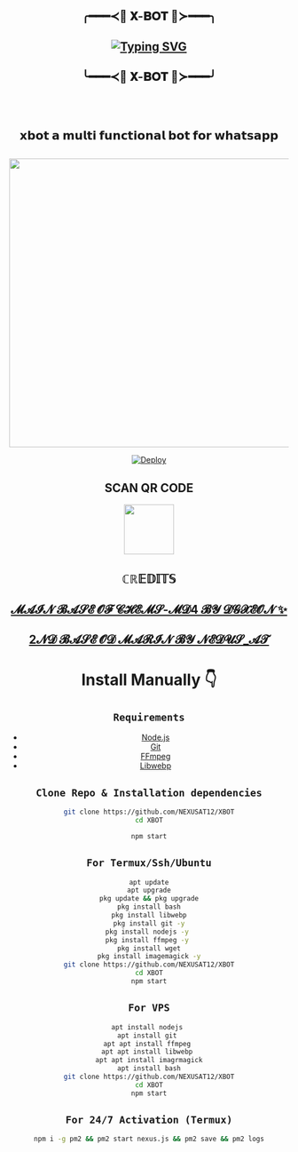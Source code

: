 <div align="center">
  
## ╭━━━≺👑 𝐗-𝐁𝐎𝐓 👑≻━━━╮

<div align="center">  
  
## [![Typing SVG](https://readme-typing-svg.herokuapp.com?font=Rockstar&duration=5316&pause=1064&color=F70D0C&width=435&lines=WELCOME+TO+THE+X-BOT;POWERED+BY+TEAM-X_FIRE;CREATED+BY+NEXUS;HOPE+YOU+ENJOY+THE+BOT+;AND+DONT+FORGET+TO+FOLLOW)](https://git.io/typing-svg)
  
## ╰━━━≺👑 𝐗-𝐁𝐎𝐓 👑≻━━━╯
  
<br>
<div>
<br>



## 𝘅𝗯𝗼𝘁 𝗮 𝗺𝘂𝗹𝘁𝗶 𝗳𝘂𝗻𝗰𝘁𝗶𝗼𝗻𝗮𝗹 𝗯𝗼𝘁 𝗳𝗼𝗿 𝘄𝗵𝗮𝘁𝘀𝗮𝗽𝗽 
##
<p align="center">
<img src="./TEAM_XMEDIA/theme/NEXUS.jpg" width="520"/>
<p align="center">
</p>


[![Deploy](https://www.herokucdn.com/deploy/button.svg)](https://heroku.com/deploy?template=https://github.com/NEXUSAT12/XBOT/)

## SCAN QR CODE


<a href="https://replit.com/@DEVILL-MASCOT/XBOT-QR-GENERATOR/"><img src="https://play-lh.googleusercontent.com/901aMQFFnVoX2T-YuJmTIwpPve_SUgMv_QSyzMSPtAqt_l0CyXN1DxfD6xXU0r2f9iM=w240-h480-rw" width="90" />
</a>

## ℂℝ𝔼𝔻𝕀𝕋𝕊
## [𝓜𝓐𝓘𝓝 𝓑𝓐𝓢𝓔 𝓞𝓕 𝓒𝓗𝓔𝓜𝓢-𝓜𝓓4 𝓑𝓨 𝓓𝓖𝓧𝓔𝓞𝓝 ✨](https://github.com/DGXeon/CheemsBot-MD4)

## [2𝓝𝓓 𝓑𝓐𝓢𝓔 𝓞𝓓 𝓜𝓐𝓡𝓘𝓝 𝓑𝓨 𝓝𝓔𝓓𝓤𝓢_𝓐𝓣](https://github.com/NEXUSAT12/MARIN)

# Install Manually 👇
## `Requirements`
* [Node.js](https://nodejs.org/en/)
* [Git](https://git-scm.com/downloads)
* [FFmpeg](https://github.com/BtbN/FFmpeg-Builds/releases/download/autobuild-2020-12-08-13-03/ffmpeg-n4.3.1-26-gca55240b8c-win64-gpl-4.3.zip)
* [Libwebp](https://developers.google.com/speed/webp/download)

## `Clone Repo & Installation dependencies`
```bash
git clone https://github.com/NEXUSAT12/XBOT
cd XBOT

npm start
```
## `For Termux/Ssh/Ubuntu`
```bash
apt update
apt upgrade
pkg update && pkg upgrade
pkg install bash
pkg install libwebp
pkg install git -y
pkg install nodejs -y 
pkg install ffmpeg -y 
pkg install wget
pkg install imagemagick -y
git clone https://github.com/NEXUSAT12/XBOT
cd XBOT
npm start
```
## `For VPS`
```bash
apt install nodejs 
apt install git 
apt apt install ffmpeg 
apt apt install libwebp 
apt apt install imagrmagick
apt install bash
git clone https://github.com/NEXUSAT12/XBOT
cd XBOT
npm start
```
## `For 24/7 Activation (Termux)`
```bash
npm i -g pm2 && pm2 start nexus.js && pm2 save && pm2 logs
```
